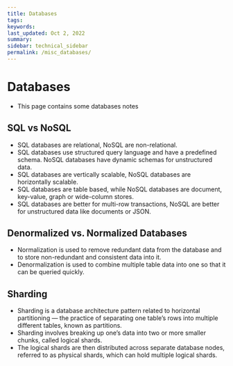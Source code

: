 ```yaml
---
title: Databases
tags: 
keywords: 
last_updated: Oct 2, 2022
summary: 
sidebar: technical_sidebar
permalink: /misc_databases/
---
```


# Databases
- This page contains some databases notes

## SQL vs NoSQL
- SQL databases are relational, NoSQL are non-relational.
- SQL databases use structured query language and have a predefined schema. NoSQL databases have dynamic schemas for unstructured data.
- SQL databases are vertically scalable, NoSQL databases are horizontally scalable.
- SQL databases are table based, while NoSQL databases are document, key-value, graph or wide-column stores.
- SQL databases are better for multi-row transactions, NoSQL are better for unstructured data like documents or JSON.

## Denormalized vs. Normalized Databases
- Normalization is used to remove redundant data from the database and to store non-redundant and consistent data into it.	
- Denormalization is used to combine multiple table data into one so that it can be queried quickly.

## Sharding
- Sharding is a database architecture pattern related to horizontal partitioning — the practice of separating one table’s rows into multiple different tables, known as partitions. 
- Sharding involves breaking up one’s data into two or more smaller chunks, called logical shards.
- The logical shards are then distributed across separate database nodes, referred to as physical shards, which can hold multiple logical shards. 